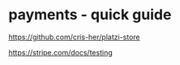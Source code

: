 # payments - quick guide

https://github.com/cris-her/platzi-store  

https://stripe.com/docs/testing  
